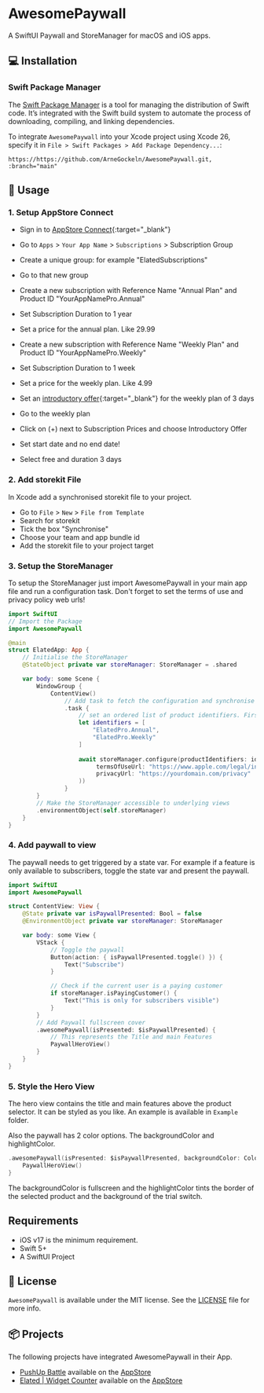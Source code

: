 # AwesomePaywall
A SwiftUI Paywall and StoreManager for macOS and iOS apps.

## 💻 Installation

### Swift Package Manager

The [Swift Package Manager](https://swift.org/package-manager/) is a tool for managing the distribution of Swift code. It’s integrated with the Swift build system to automate the process of downloading, compiling, and linking dependencies.

To integrate `AwesomePaywall` into your Xcode project using Xcode 26, specify it in `File > Swift Packages > Add Package Dependency...`:

```ogdl
https://https://github.com/ArneGockeln/AwesomePaywall.git, :branch="main"
```

## 🌄 Usage
### 1. Setup AppStore Connect
- Sign in to [AppStore Connect](https://appstoreconnect.apple.com){:target="_blank"}
- Go to `Apps` > `Your App Name` > `Subscriptions` > Subscription Group
- Create a unique group: for example "ElatedSubscriptions"

- Go to that new group
- Create a new subscription with Reference Name "Annual Plan" and Product ID "YourAppNamePro.Annual"
- Set Subscription Duration to 1 year
- Set a price for the annual plan. Like 29.99

- Create a new subscription with Reference Name "Weekly Plan" and Product ID "YourAppNamePro.Weekly"
- Set Subscription Duration to 1 week
- Set a price for the weekly plan. Like 4.99

- Set an [introductory offer](https://developer.apple.com/help/app-store-connect/manage-subscriptions/set-up-introductory-offers-for-auto-renewable-subscriptions/){:target="_blank"} for the weekly plan of 3 days
- Go to the weekly plan
- Click on (+) next to Subscription Prices and choose Introductory Offer
- Set start date and no end date!
- Select free and duration 3 days


### 2. Add storekit File
In Xcode add a synchronised storekit file to your project.

- Go to `File` > `New` > `File from Template`
- Search for storekit
- Tick the box "Synchronise"
- Choose your team and app bundle id
- Add the storekit file to your project target 

### 3. Setup the StoreManager
To setup the StoreManager just import AwesomePaywall in your main app file and run a configuration task.
Don't forget to set the terms of use and privacy policy web urls!

```swift
import SwiftUI
// Import the Package
import AwesomePaywall

@main
struct ElatedApp: App {
    // Initialise the StoreManager
    @StateObject private var storeManager: StoreManager = .shared

    var body: some Scene {
        WindowGroup {
            ContentView()
                // Add task to fetch the configuration and synchronise purchases
                .task {
                    // set an ordered list of product identifiers. First in list appears first in paywall.
                    let identifiers = [
                        "ElatedPro.Annual",
                        "ElatedPro.Weekly"
                    ]
                    
                    await storeManager.configure(productIdentifiers: identifiers,
                         termsOfUseUrl: "https://www.apple.com/legal/internet-services/itunes/dev/stdeula/",
                         privacyUrl: "https://yourdomain.com/privacy"
                    ))
                }
        }
        // Make the StoreManager accessible to underlying views
        .environmentObject(self.storeManager)
    }
}
```

### 4. Add paywall to view
The paywall needs to get triggered by a state var. For example if a feature is only available to subscribers, toggle the state var and present the paywall.

```swift
import SwiftUI
import AwesomePaywall

struct ContentView: View {
    @State private var isPaywallPresented: Bool = false
    @EnvironmentObject private var storeManager: StoreManager

    var body: some View {
        VStack {
            // Toggle the paywall
            Button(action: { isPaywallPresented.toggle() }) {
                Text("Subscribe")
            }

            // Check if the current user is a paying customer
            if storeManager.isPayingCustomer() {
                Text("This is only for subscribers visible")
            }
        }
        // Add Paywall fullscreen cover
        .awesomePaywall(isPresented: $isPaywallPresented) {
            // This represents the Title and main Features
            PaywallHeroView()
        }
    }
}
```

### 5. Style the Hero View
The hero view contains the title and main features above the product selector. It can be styled as you like. An example is available in `Example` folder.

Also the paywall has 2 color options. The backgroundColor and highlightColor.

```swift
.awesomePaywall(isPresented: $isPaywallPresented, backgroundColor: Color.white, highlightColor: Color.green) {
    PaywallHeroView()
}
```

The backgroundColor is fullscreen and the highlightColor tints the border of the selected product and the background of the trial switch. 

## Requirements
- iOS v17 is the minimum requirement.
- Swift 5+
- A SwiftUI Project

## 📃 License
`AwesomePaywall` is available under the MIT license. See the [LICENSE](https://github.com/ArneGockeln/AwesomePaywall/blob/main/LICENSE) file for more info.

## 📦 Projects

The following projects have integrated AwesomePaywall in their App.

- [PushUp Battle](https://arnesoftware.com/apps) available on the [AppStore]()
- [Elated | Widget Counter](https://arnesoftware.com/apps) available on the [AppStore](https://apps.apple.com/de/app/elated-urlaubs-countdown-timer/id6740820297)

